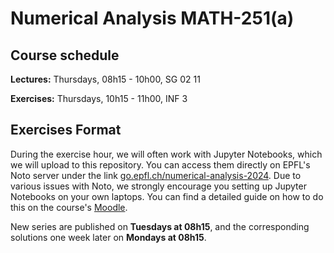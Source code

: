 # Numerical Analysis MATH-251(a)

## Course schedule

**Lectures:** Thursdays, 08h15 - 10h00, SG 02 11

**Exercises:** Thursdays, 10h15 - 11h00, INF 3 


## Exercises Format

During the exercise hour, we will often work with Jupyter Notebooks, which we will upload to this repository. You can access them directly on EPFL's Noto server under the link [go.epfl.ch/numerical-analysis-2024](https://go.epfl.ch/numerical-analysis-2024). Due to various issues with Noto, we strongly encourage you setting up Jupyter Notebooks on your own laptops. You can find a detailed guide on how to do this on the course's [Moodle](https://go.epfl.ch/MATH-251_a).

New series are published on **Tuesdays at 08h15**, and the corresponding solutions one week later on **Mondays at 08h15**.